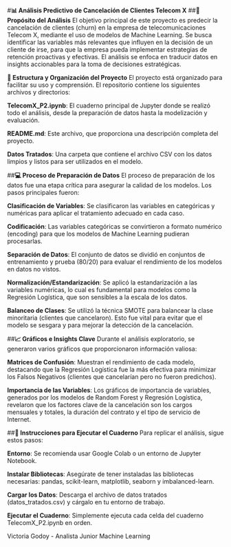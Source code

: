 #**📊 Análisis Predictivo de Cancelación de Clientes Telecom X**
##**🎯 Propósito del Análisis**
El objetivo principal de este proyecto es predecir la cancelación de clientes (churn) en la empresa de telecomunicaciones Telecom X,
mediante el uso de modelos de Machine Learning. Se busca identificar las variables más relevantes que influyen en la decisión de un 
cliente de irse, para que la empresa pueda implementar estrategias de retención proactivas y efectivas. 
El análisis se enfoca en traducir datos en insights accionables para la toma de decisiones estratégicas.

**📂 Estructura y Organización del Proyecto**
El proyecto está organizado para facilitar su uso y comprensión. 
El repositorio contiene los siguientes archivos y directorios:

**TelecomX_P2.ipynb**: El cuaderno principal de Jupyter donde se realizó todo el análisis, desde la preparación de datos hasta la 
                      modelización y evaluación.

**README.md**: Este archivo, que proporciona una descripción completa del proyecto.

**Datos Tratados**: Una carpeta que contiene el archivo CSV con los datos limpios y listos para ser utilizados en el modelo.

##**💻 Proceso de Preparación de Datos**
El proceso de preparación de los datos fue una etapa crítica para asegurar la calidad de los modelos. Los pasos principales fueron:

**Clasificación de Variables**:
Se clasificaron las variables en categóricas y numéricas para aplicar el tratamiento adecuado en cada caso.

**Codificación**: 
Las variables categóricas se convirtieron a formato numérico (encoding) para que los modelos de Machine Learning pudieran procesarlas.

**Separación de Datos**: 
El conjunto de datos se dividió en conjuntos de entrenamiento y prueba (80/20) para evaluar el rendimiento de los modelos en datos no vistos.

**Normalización/Estandarización**:
Se aplicó la estandarización a las variables numéricas, lo cual es fundamental para modelos como la Regresión Logística, que son sensibles
a la escala de los datos.

**Balanceo de Clases**: 
Se utilizó la técnica SMOTE para balancear la clase minoritaria (clientes que cancelaron). 
Esto fue vital para evitar que el modelo se sesgara y para mejorar la detección de la cancelación.

##**📈 Gráficos e Insights Clave**
Durante el análisis exploratorio, se generaron varios gráficos que proporcionaron información valiosa:

**Matrices de Confusión**: 
Muestran el rendimiento de cada modelo, destacando que la Regresión Logística fue la más efectiva para minimizar los Falsos Negativos
(clientes que cancelarían pero no fueron predichos).

**Importancia de las Variables**:
Los gráficos de importancia de variables, generados por los modelos de Random Forest y Regresión Logística, revelaron que los factores 
clave de la cancelación son los cargos mensuales y totales, la duración del contrato y el tipo de servicio de Internet.

##**🚀 Instrucciones para Ejecutar el Cuaderno**
Para replicar el análisis, sigue estos pasos:

**Entorno**: Se recomienda usar Google Colab o un entorno de Jupyter Notebook.

**Instalar Bibliotecas**: Asegúrate de tener instaladas las bibliotecas necesarias: pandas, scikit-learn, matplotlib, seaborn y imbalanced-learn.

**Cargar los Datos**: Descarga el archivo de datos tratados (datos_tratados.csv) y cárgalo en tu entorno de trabajo.

**Ejecutar el Cuaderno**: Simplemente ejecuta cada celda del cuaderno TelecomX_P2.ipynb en orden.

Victoria Godoy - Analista Junior Machine Learning
